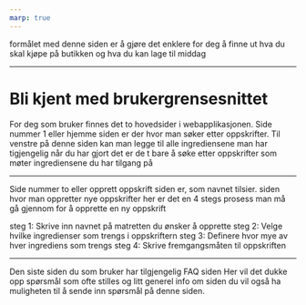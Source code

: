 ```yaml
---
marp: true
---
```


formålet med denne siden er å gjøre det enklere for deg å finne ut hva du skal kjøpe på butikken og hva du kan lage til middag

---

# Bli kjent med brukergrensesnittet

For deg som bruker finnes det to hovedsider i webapplikasjonen.
Side nummer 1 eller hjemme siden er der hvor man søker etter oppskrifter.
Til venstre på denne siden kan man legge til alle ingrediensene man har tigjengelig
når du har gjort det er de t bare å søke etter oppskrifter som møter ingrediensene du har tilgang på

---

Side nummer to eller opprett oppskrift siden er, som navnet tilsier. siden hvor man oppretter nye oppskrifter
her er det en 4 stegs prosess man må gå gjennom for å opprette en ny oppskrift

steg 1: Skrive inn navnet på matretten du ønsker å opprette
steg 2: Velge hvilke ingredienser som trengs i oppskriftern
steg 3: Definere hvor mye av hver ingrediens som trengs
steg 4: Skrive fremgangsmåten til oppskriften

---

Den siste siden du som bruker har tilgjengelig FAQ siden
Her vil det dukke opp spørsmål som ofte stilles og litt generel info om siden
du vil også ha muligheten til å sende inn spørsmål på denne siden.